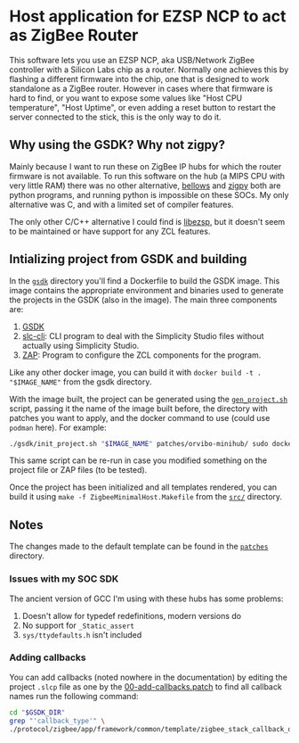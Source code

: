 # Host application for EZSP NCP to act as ZigBee Router

This software lets you use an EZSP NCP, aka USB/Network ZigBee controller with
a Silicon Labs chip as a router. Normally one achieves this by flashing a different
firmware into the chip, one that is designed to work standalone as a ZigBee router.
However in cases where that firmware is hard to find, or you want to expose some
values like "Host CPU temperature", "Host Uptime", or even adding a reset button
to restart the server connected to the stick, this is the only way to do it.

## Why using the GSDK? Why not zigpy?

Mainly because I want to run these on ZigBee IP hubs for which the router firmware
is not available. To run this software on the hub (a MIPS CPU with very little RAM)
there was no other alternative, [bellows](https://github.com/zigpy/bellows) and
[zigpy](https://github.com/zigpy/zigpy) both are python programs, and running python
is impossible on these SOCs. My only alternative was C, and with a limited set of
compiler features.

The only other C/C++ alternative I could find is [libezsp](
https://github.com/Legrandgroup/libezsp), but it doesn't seem to be maintained or
have support for any ZCL features.

## Intializing project from GSDK and building

In the [`gsdk`](./gsdk/) directory you'll find a Dockerfile to build the GSDK image.
This image contains the appropriate environment and binaries used to generate
the projects in the GSDK (also in the image). The main three components are:

1. [GSDK](https://github.com/SiliconLabs/gecko_sdk)
2. [slc-cli](https://github.com/SiliconLabs/circuitpython_slc_cli_linux): CLI
   program to deal with the Simplicity Studio files without actually using
   Simplicity Studio.
3. [ZAP](https://github.com/project-chip/zap): Program to configure the ZCL
   components for the program.

Like any other docker image, you can build it with `docker build -t . "$IMAGE_NAME"`
from the gsdk directory.

With the image built, the project can be generated using the [`gen_project.sh`](
./gsdk/gen_project.sh) script, passing it the name of the image built before,
the directory with patches you want to apply, and the docker command to use
(could use `podman` here). For example:

```bash
./gsdk/init_project.sh "$IMAGE_NAME" patches/orvibo-minihub/ sudo docker
```

This same script can be re-run in case you modified something on the project file or
ZAP files (to be tested).

Once the project has been initialized and all templates rendered, you can build it using
`make -f ZigbeeMinimalHost.Makefile` from the [`src/`](./src/) directory.

## Notes

The changes made to the default template can be found in the [`patches`](./patches/)
directory.

### Issues with my SOC SDK

The ancient version of GCC I'm using with these hubs has some problems:

1. Doesn't allow for typedef redefinitions, modern versions do
2. No support for `_Static_assert`
3. `sys/ttydefaults.h` isn't included


### Adding callbacks

You can add callbacks (noted nowhere in the documentation) by editing the project
`.slcp` file as one by the [00-add-callbacks.patch](./patches/all/00-add-callbacks.patch)
to find all callback names run the following command:

```bash
cd "$GSDK_DIR"
grep "'callback_type'" \
./protocol/zigbee/app/framework/common/template/zigbee_stack_callback_dispatcher.h.jinja
```
